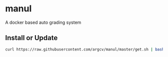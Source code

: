 # manul
A docker based auto grading system

## Install or Update

```bash
curl https://raw.githubusercontent.com/argcv/manul/master/get.sh | bash
```


